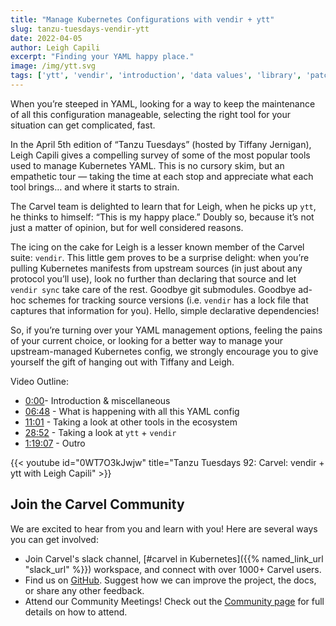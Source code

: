 ```yaml
---
title: "Manage Kubernetes Configurations with vendir + ytt"
slug: tanzu-tuesdays-vendir-ytt
date: 2022-04-05
author: Leigh Capili
excerpt: "Finding your YAML happy place."
image: /img/ytt.svg
tags: ['ytt', 'vendir', 'introduction', 'data values', 'library', 'patching', 'helm', 'kustomize']
---
```


When you’re steeped in YAML, looking for a way to keep the maintenance of all this configuration manageable, 
selecting the right tool for your situation can get complicated, fast.

In the April 5th edition of “Tanzu Tuesdays” (hosted by Tiffany Jernigan), Leigh Capili
gives a compelling survey of some of the most popular tools used to manage Kubernetes YAML. This is no cursory skim, 
but an empathetic tour — taking the time at each stop and appreciate what each tool brings… and where it starts to strain.

The Carvel team is delighted to learn that for Leigh, when he picks up `ytt`, he thinks to himself: “This is my happy place.” 
Doubly so, because it’s not just a matter of opinion, but for well considered reasons.

The icing on the cake for Leigh is a lesser known member of the Carvel suite: `vendir`. 
This little gem proves to be a surprise delight: when you’re pulling Kubernetes manifests from upstream sources 
(in just about any protocol you’ll use), look no further than declaring that source and let `vendir sync` take care of the rest. 
Goodbye git submodules. Goodbye ad-hoc schemes for tracking source versions (i.e. `vendir` has a lock file that captures that information for you). 
Hello, simple declarative dependencies!

So, if you’re turning over your YAML management options, feeling the pains of your current choice, 
or looking for a better way to manage your upstream-managed Kubernetes config, we strongly encourage you to give yourself the gift of hanging out with Tiffany and Leigh.
 

Video Outline:
- [0:00](https://www.youtube.com/watch?v=0WT7O3kJwjw)- Introduction & miscellaneous
- [06:48](https://www.youtube.com/watch?v=0WT7O3kJwjw&t=408s) - What is happening with all this YAML config
- [11:01](https://www.youtube.com/watch?v=0WT7O3kJwjw&t=661s) - Taking a look at other tools in the ecosystem
- [28:52](https://www.youtube.com/watch?v=0WT7O3kJwjw&t=1732s) - Taking a look at `ytt` + `vendir`
- [1:19:07](https://www.youtube.com/watch?v=0WT7O3kJwjw&t=4747s) - Outro
<!-- https://gohugo.io/content-management/shortcodes/#youtube -->
{{< youtube id="0WT7O3kJwjw" title="Tanzu Tuesdays 92: Carvel: vendir + ytt with Leigh Capili" >}}

## Join the Carvel Community

We are excited to hear from you and learn with you! Here are several ways you can get involved:

* Join Carvel's slack channel, [#carvel in Kubernetes]({{% named_link_url "slack_url" %}}) workspace, and connect with over 1000+ Carvel users.
* Find us on [GitHub](https://github.com/vmware-tanzu/carvel). Suggest how we can improve the project, the docs, or share any other feedback.
* Attend our Community Meetings! Check out the [Community page](/community/) for full details on how to attend.
